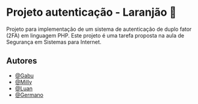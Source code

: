 # Projeto autenticação - Laranjão 🍊

Projeto para implementação de um sistema de autenticação de duplo fator (2FA) em linguagem PHP. Este projeto é uma tarefa proposta na aula de Segurança em Sistemas para Internet.




## Autores

- [@Gabu](https://www.github.com/g4bh)
- [@Milly](https://www.github.com/JamillyKesia)
- [@Luan](https://www.github.com/luuwn)
- [@Germano](https://www.github.com/Homertex)
